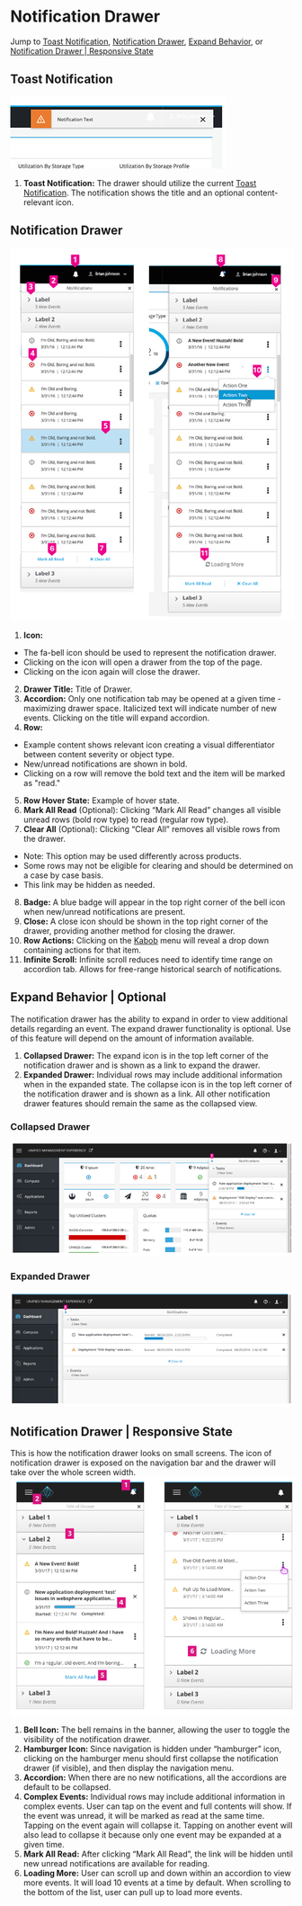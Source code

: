 # Notification Drawer
Jump to [Toast Notification](#toast-notification), [Notification Drawer](#notification-drawer), [Expand Behavior](#expand-behavior-|-optional), or [Notification Drawer | Responsive State](#notification-drawer-|-responsive-state)

## Toast Notification
![Image of standard Toast Notification](img/toast.png)

1. **Toast Notification:** The drawer should utilize the current [Toast Notification](https://www.patternfly.org/pattern-library/communication/toast-notifications/#/api). The notification shows the title and an optional content-relevant icon.

## Notification Drawer
![Image of standard Notification Drawer](img/PF-ND-01.png)

1. **Icon:**
  - The fa-bell icon should be used to represent the notification drawer.
  - Clicking on the icon will open a drawer from the top of the page.
  - Clicking on the icon again will close the drawer.
2. **Drawer Title:** Title of Drawer.
3. **Accordion:** Only one notification tab may be opened at a given time -maximizing drawer space. Italicized text will indicate number of new events. Clicking on the title will expand accordion.
4. **Row:**
  - Example content shows relevant icon creating a visual differentiator between content severity or object type.
  - New/unread notifications are shown in bold.
  - Clicking on a row will remove the bold text and the item will be marked as "read."
5. **Row Hover State:** Example of hover state.
6. **Mark All Read** (Optional): Clicking “Mark All Read” changes all visible unread rows (bold row type) to read (regular row type).
7. **Clear All** (Optional): Clicking “Clear All” removes all visible rows from the drawer.
  - Note: This option may be used differently across products.
  - Some rows may not be eligible for clearing and should be determined on a case by case basis.
  - This link may be hidden as needed.
8. **Badge:** A blue badge will appear in the top right corner of the bell icon when new/unread notifications are present.
9. **Close:** A close icon should be shown in the top right corner of the drawer, providing another method for closing the drawer.
10. **Row Actions:** Clicking on the [Kabob](https://www.patternfly.org/pattern-library/widgets/#kebabs) menu will reveal a drop down containing actions for that item.
11. **Infinite Scroll:** Infinite scroll reduces need to identify time range on accordion tab. Allows for free-range historical search of notifications.

## Expand Behavior | Optional
The notification drawer has the ability to expand in order to view additional details regarding an event. The expand drawer functionality is optional. Use of this feature will depend on the amount of information available.

1. **Collapsed Drawer:** The expand icon is in the top left corner of the notification drawer and is shown as a link to expand the drawer.
2. **Expanded Drawer:** Individual rows may include additional information when in the expanded state. The collapse icon is in the top left corner of the notification drawer and is shown as a link. All other notification drawer features should remain the same as the collapsed view.

### Collapsed Drawer
![Image of Collapsed Notification Drawer](img/PF-ND-02.png)

### Expanded Drawer
![Image of Expanded Notification Drawer](img/PF-ND-03.png)

## Notification Drawer | Responsive State
This is how the notification drawer looks on small screens. The icon of notification drawer is exposed on the navigation bar and the drawer will take over the whole screen width.
![navigation-vertical-notifications-responsive-callout](img/PF-ND-07.png)
1. **Bell Icon:** The bell remains in the banner, allowing the user to toggle the visibility of the notification drawer.
2. **Hamburger Icon:** Since navigation is hidden under “hamburger” icon, clicking on the hamburger menu should first collapse the notification drawer (if visible), and then display the navigation menu.
3. **Accordion:** When there are no new notifications, all the accordions are default to be collapsed.
4. **Complex Events:** Individual rows may include additional information in complex events. User can tap on the event and full contents will show. If the event was unread, it will be marked as read at the same time. Tapping on the event again will collapse it. Tapping on another event will also lead to collapse it because only one event may be expanded at a given time.
5. **Mark All Read:** After clicking “Mark All Read”, the link will be hidden until new unread notifications are available for reading.
6. **Loading More:** User can scroll up and down within an accordion to view more events. It will load 10 events at a time by default. When scrolling to the bottom of the list, user can pull up to load more events.
